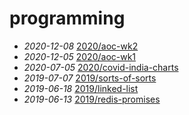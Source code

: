 # programming

- *2020-12-08* [2020/aoc-wk2](./2020/aoc-wk2)
- *2020-12-05* [2020/aoc-wk1](./2020/aoc-wk1)
- *2020-07-05* [2020/covid-india-charts](./2020/covid-india-charts)
- *2019-07-07* [2019/sorts-of-sorts](./2019/sorts-of-sorts)
- *2019-06-18* [2019/linked-list](./2019/linked-list)
- *2019-06-13* [2019/redis-promises](./2019/redis-promises)
